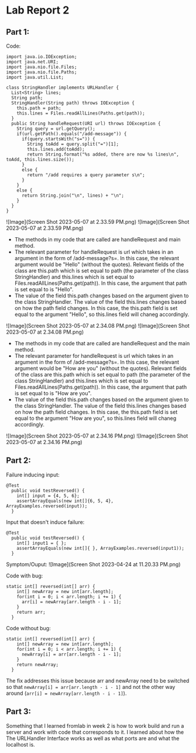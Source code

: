 # Lab Report 2
## Part 1:

Code:
```
import java.io.IOException;
import java.net.URI;
import java.nio.file.Files;
import java.nio.file.Paths;
import java.util.List;

class StringHandler implements URLHandler {
  List<String> lines;
  String path;
  StringHandler(String path) throws IOException {
    this.path = path;
    this.lines = Files.readAllLines(Paths.get(path));
  }
  public String handleRequest(URI url) throws IOException {
    String query = url.getQuery();
    if(url.getPath().equals("/add-message")) {
      if(query.startsWith("s=")) {
        String toAdd = query.split("=")[1];
        this.lines.add(toAdd);
        return String.format("%s added, there are now %s lines\n", toAdd, this.lines.size());
      }
      else {
        return "/add requires a query parameter s\n";
      }
    }
    else {
      return String.join("\n", lines) + "\n";
    }
  }
}

```

![Image](Screen Shot 2023-05-07 at 2.33.59 PM.png)
![Image](Screen Shot 2023-05-07 at 2.33.59 PM.png)
- The methods in my code that are called are handleRequest and main method. 
- The relevant parameter for handleRequest is url which takes in an argument in the form of /add-message?s=<string>. In this case, the relevant argument would be "Hello" (without the quotes). Relevant fields of the class are this.path which is set equal to path (the parameter of the class StringHandler) and this.lines which is set equal to Files.readAllLines(Paths.get(path)). In this case, the argument that path is set equal to is "Hello".
- The value of the field this.path changes based on the argument given to the class StringHandler. The value of the field this.lines changes based on how the path field changes. In this case, the this.path field is set equal to the argument "Hello", so this.lines field will chaneg accordingly.

![Image](Screen Shot 2023-05-07 at 2.34.08 PM.png)
![Image](Screen Shot 2023-05-07 at 2.34.08 PM.png)
- The methods in my code that are called are handleRequest and the main method. 
- The relevant parameter for handleRequest is url which takes in an argument in the form of /add-message?s=<string>. In this case, the relevant argument would be "How are you" (without the quotes). Relevant fields of the class are this.path which is set equal to path (the parameter of the class StringHandler) and this.lines which is set equal to Files.readAllLines(Paths.get(path)). In this case, the argument that path is set equal to is "How are you".
- The value of the field this.path changes based on the argument given to the class StringHandler. The value of the field this.lines changes based on how the path field changes. In this case, the this.path field is set equal to the argument "How are you", so this.lines field will chaneg accordingly.
 
![Image](Screen Shot 2023-05-07 at 2.34.16 PM.png)
![Image](Screen Shot 2023-05-07 at 2.34.16 PM.png)


## Part 2:



Failure inducing input:
```
@Test
  public void testReversed() {
    int[] input = {4, 5, 6};
    assertArrayEquals(new int[]{6, 5, 4}, ArrayExamples.reversed(input));
  }
 ```

Input that doesn't induce failure:
```
@Test
  public void testReversed() {
    int[] input1 = { };
    assertArrayEquals(new int[]{ }, ArrayExamples.reversed(input1));
  }
```
Symptom/Ouput: ![Image](Screen Shot 2023-04-24 at 11.20.33 PM.png)

Code with bug:
```
static int[] reversed(int[] arr) {
    int[] newArray = new int[arr.length];
    for(int i = 0; i < arr.length; i += 1) {
      arr[i] = newArray[arr.length - i - 1];
    }
    return arr;
  }
```

Code without bug:
```
static int[] reversed(int[] arr) {
    int[] newArray = new int[arr.length];
    for(int i = 0; i < arr.length; i += 1) {
      newArray[i] = arr[arr.length - i - 1];
    }
    return newArray;
  }
 ```
 
The fix addresses this issue because arr and newArray need to be switched so that ```newArray[i] = arr[arr.length - i - 1]``` and not the other way around (```arr[i] = newArray[arr.length - i - 1]```).

## Part 3:
Something that I learned fromlab in week 2 is how to work build and run a server and work with code that corresponds to it. I learned about how the The URLHandler Interface works as well as what ports are and what the localhost is.  
